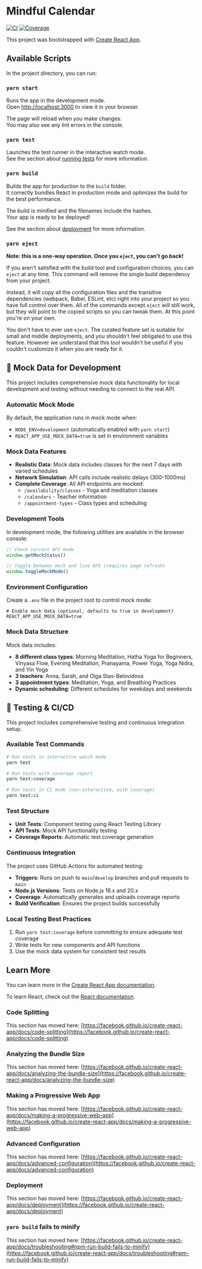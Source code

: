 # Mindful Calendar

[![CI](https://github.com/jedi2209/mindful-calendar/workflows/CI/badge.svg)](https://github.com/jedi2209/mindful-calendar/actions)
[![Coverage](https://codecov.io/gh/jedi2209/mindful-calendar/branch/main/graph/badge.svg)](https://codecov.io/gh/jedi2209/mindful-calendar)

This project was bootstrapped with [Create React App](https://github.com/facebook/create-react-app).

## Available Scripts

In the project directory, you can run:

### `yarn start`

Runs the app in the development mode.\
Open [http://localhost:3000](http://localhost:3000) to view it in your browser.

The page will reload when you make changes.\
You may also see any lint errors in the console.

### `yarn test`

Launches the test runner in the interactive watch mode.\
See the section about [running tests](https://facebook.github.io/create-react-app/docs/running-tests) for more information.

### `yarn build`

Builds the app for production to the `build` folder.\
It correctly bundles React in production mode and optimizes the build for the best performance.

The build is minified and the filenames include the hashes.\
Your app is ready to be deployed!

See the section about [deployment](https://facebook.github.io/create-react-app/docs/deployment) for more information.

### `yarn eject`

**Note: this is a one-way operation. Once you `eject`, you can't go back!**

If you aren't satisfied with the build tool and configuration choices, you can `eject` at any time. This command will remove the single build dependency from your project.

Instead, it will copy all the configuration files and the transitive dependencies (webpack, Babel, ESLint, etc) right into your project so you have full control over them. All of the commands except `eject` will still work, but they will point to the copied scripts so you can tweak them. At this point you're on your own.

You don't have to ever use `eject`. The curated feature set is suitable for small and middle deployments, and you shouldn't feel obligated to use this feature. However we understand that this tool wouldn't be useful if you couldn't customize it when you are ready for it.

## 🔧 Mock Data for Development

This project includes comprehensive mock data functionality for local development and testing without needing to connect to the real API.

### Automatic Mock Mode

By default, the application runs in mock mode when:

- `NODE_ENV=development` (automatically enabled with `yarn start`)
- `REACT_APP_USE_MOCK_DATA=true` is set in environment variables

### Mock Data Features

- **Realistic Data**: Mock data includes classes for the next 7 days with varied schedules
- **Network Simulation**: API calls include realistic delays (300-1000ms)
- **Complete Coverage**: All API endpoints are mocked:
  - `/availability/classes` - Yoga and meditation classes
  - `/calendars` - Teacher information
  - `/appointment-types` - Class types and scheduling

### Development Tools

In development mode, the following utilities are available in the browser console:

```javascript
// Check current API mode
window.getMockStatus()

// Toggle between mock and live API (requires page refresh)
window.toggleMockMode()
```

### Environment Configuration

Create a `.env` file in the project root to control mock mode:

```env
# Enable mock data (optional, defaults to true in development)
REACT_APP_USE_MOCK_DATA=true
```

### Mock Data Structure

Mock data includes:

- **8 different class types**: Morning Meditation, Hatha Yoga for Beginners, Vinyasa Flow, Evening Meditation, Pranayama, Power Yoga, Yoga Nidra, and Yin Yoga
- **3 teachers**: Anna, Sarah, and Olga Stas-Belovidova
- **3 appointment types**: Meditation, Yoga, and Breathing Practices
- **Dynamic scheduling**: Different schedules for weekdays and weekends

## 🧪 Testing & CI/CD

This project includes comprehensive testing and continuous integration setup.

### Available Test Commands

```bash
# Run tests in interactive watch mode
yarn test

# Run tests with coverage report
yarn test:coverage

# Run tests in CI mode (non-interactive, with coverage)
yarn test:ci
```

### Test Structure

- **Unit Tests**: Component testing using React Testing Library
- **API Tests**: Mock API functionality testing
- **Coverage Reports**: Automatic test coverage generation

### Continuous Integration

The project uses GitHub Actions for automated testing:

- **Triggers**: Runs on push to `main`/`develop` branches and pull requests to `main`
- **Node.js Versions**: Tests on Node.js 18.x and 20.x
- **Coverage**: Automatically generates and uploads coverage reports
- **Build Verification**: Ensures the project builds successfully

### Local Testing Best Practices

1. Run `yarn test:coverage` before committing to ensure adequate test coverage
2. Write tests for new components and API functions
3. Use the mock data system for consistent test results

## Learn More

You can learn more in the [Create React App documentation](https://facebook.github.io/create-react-app/docs/getting-started).

To learn React, check out the [React documentation](https://reactjs.org/).

### Code Splitting

This section has moved here: [https://facebook.github.io/create-react-app/docs/code-splitting](https://facebook.github.io/create-react-app/docs/code-splitting)

### Analyzing the Bundle Size

This section has moved here: [https://facebook.github.io/create-react-app/docs/analyzing-the-bundle-size](https://facebook.github.io/create-react-app/docs/analyzing-the-bundle-size)

### Making a Progressive Web App

This section has moved here: [https://facebook.github.io/create-react-app/docs/making-a-progressive-web-app](https://facebook.github.io/create-react-app/docs/making-a-progressive-web-app)

### Advanced Configuration

This section has moved here: [https://facebook.github.io/create-react-app/docs/advanced-configuration](https://facebook.github.io/create-react-app/docs/advanced-configuration)

### Deployment

This section has moved here: [https://facebook.github.io/create-react-app/docs/deployment](https://facebook.github.io/create-react-app/docs/deployment)

### `yarn build` fails to minify

This section has moved here: [https://facebook.github.io/create-react-app/docs/troubleshooting#npm-run-build-fails-to-minify](https://facebook.github.io/create-react-app/docs/troubleshooting#npm-run-build-fails-to-minify)
